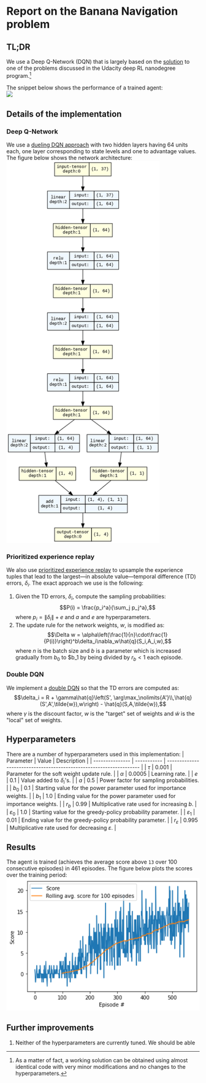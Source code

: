 # Report on the Banana Navigation problem

## TL;DR
We use a Deep Q-Network (DQN) that is largely based on the [solution](https://github.com/udacity/deep-reinforcement-learning/tree/master/dqn/solution) to one of the problems discussed in the Udacity deep RL nanodegree program.[^1]

[^1]: As a matter of fact, a working solution can be obtained using almost identical code with very minor modifications and no changes to the hyperparameters.

The snippet below shows the performance of a trained agent:\
<img src="trained_agent.gif" width="600"/>

## Details of the implementation
### Deep Q-Network
We use a [dueling DQN approach](https://arxiv.org/abs/1511.06581) with two hidden layers having 64 units each, one layer corresponding to state levels and one to advantage values. The figure below shows the network architecture:\
<img src="dqn_graph.png" width="400"/>

### Prioritized experience replay
We also use [prioritized experience replay](https://arxiv.org/abs/1511.05952) to upsample the experience tuples that lead to the largest—in absolute value—temporal difference (TD) errors, $\delta_i$. The exact approach we use is the following:
1. Given the TD errors, $\delta_i$, compute the sampling probabilities:
$$P(i) = \frac{p_i^a}{\sum_j p_j^a},$$
where $p_i = \|\delta_i\| + e$ and $a$ and $e$ are hyperparameters.
2. The update rule for the network weights, $w$, is modified as:
$$\Delta w = \alpha\left(\frac{1}{n}\cdot\frac{1}{P(i)}\right)^b\delta_i\nabla_w\hat{q}(S_i,A_i,w),$$
where $n$ is the batch size and $b$ is a parameter which is increased gradually from $b_0$ to $b_1 by being divided by $r_b<1$ each episode.

### Double DQN
We implement a [double DQN](https://arxiv.org/abs/1509.06461) so that the TD errors are computed as:
$$\delta_i = R + \gamma\hat{q}\left(S', \arg\max_\nolimits{A'}\\,\hat{q}(S',A',\tilde{w}),w\right) - \hat{q}(S,A,\tilde{w}),$$
where $\gamma$ is the discount factor, $w$ is the "target" set of weights and $\tilde{w}$ is the "local" set of weights.

## Hyperparameters
There are a number of hyperparameters used in this implementation:
| Parameter       | Value       | Description                                                         |
| --------------- | ----------- | ------------------------------------------------------------------- |
| $\tau$          | $0.001$     | Parameter for the soft weight update rule.                          |
| $\alpha$        | $0.0005$    | Learning rate.                                                      |
| $e$             | $0.1$       | Value added to $\delta_i$'s.                                        |
| $a$             | $0.5$       | Power factor for sampling probabilities.                            |
| $b_0$           | $0.1$       | Starting value for the power parameter used for importance weights. |
| $b_1$           | $1.0$       | Ending value for the power parameter used for importance weights.   |
| $r_b$           | $0.99$      | Multiplicative rate used for increasing $b$.                        |
| $\varepsilon_0$ | $1.0$       | Starting value for the greedy-policy probability parameter.         |
| $\varepsilon_1$ | $0.01$      | Ending value for the greedy-policy probability parameter.           |
| $r_\varepsilon$ | $0.995$     | Multiplicative rate used for decreasing $\varepsilon$.              |

## Results
The agent is trained (achieves the average score above `13` over 100 consecutive episodes) in 461 episodes. The figure below plots the scores over the training period:\
<img src="scores.png" width="600"/>

## Further improvements
1. Neither of the hyperparameters are currently tuned. We should be able
